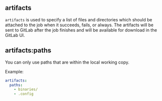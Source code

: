 ## artifacts

`artifacts` is used to specify a list of files and directories which should be attached to the job when it succeeds, fails, or always.
The artifacts will be sent to GitLab after the job finishes and will be available for download in the GitLab UI.

## artifacts:paths
You can only use paths that are within the local working copy.

Example:
```yaml
artifacts:
  paths:
    - binaries/
    - .config
```